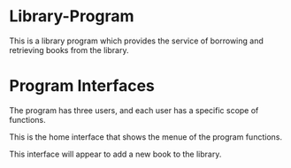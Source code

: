 # Library-Program

This is a library program which provides the service of borrowing and retrieving books from the library.


# Program Interfaces

The program has three users, and each user has a specific scope of functions.



This is the home interface that shows the menue of the program functions.



This interface will appear to add a new book to the library.





